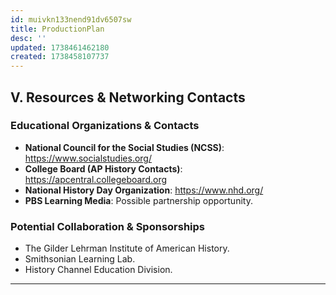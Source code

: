 ```yaml
---
id: muivkn133nend91dv6507sw
title: ProductionPlan
desc: ''
updated: 1738461462180
created: 1738458107737
---
```

## **V. Resources & Networking Contacts**

### **Educational Organizations & Contacts**
- **National Council for the Social Studies (NCSS)**: https://www.socialstudies.org/
- **College Board (AP History Contacts)**: https://apcentral.collegeboard.org
- **National History Day Organization**: https://www.nhd.org/
- **PBS Learning Media**: Possible partnership opportunity.

### **Potential Collaboration & Sponsorships**
- The Gilder Lehrman Institute of American History.
- Smithsonian Learning Lab.
- History Channel Education Division.

---

